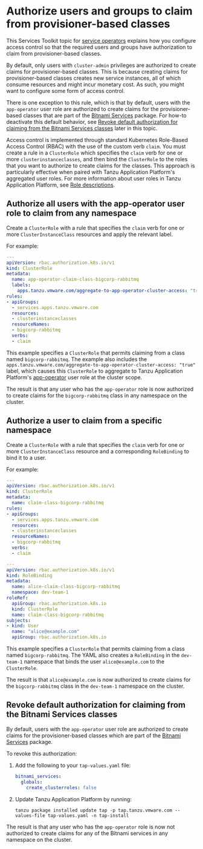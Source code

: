 # Authorize users and groups to claim from provisioner-based classes

This Services Toolkit topic for [service operators](../reference/terminology-and-user-roles.hbs.md#so)
explains how you configure access control so that the required users and groups have authorization to
claim from provisioner-based classes.

By default, only users with `cluster-admin` privileges are authorized to create claims for
provisioner-based classes.
This is because creating claims for provisioner-based classes creates new service instances,
all of which consume resources and might incur monetary cost.
As such, you might want to configure some form of access control.

There is one exception to this rule, which is that by default, users with the `app-operator`
user role are authorized to create claims for the provisioner-based classes that are part of the
[Bitnami Services](../../bitnami-services/about.hbs.md) package.
For how-to deactivate this default behavior, see
[Revoke default authorization for claiming from the Bitnami Services classes](#bitnami-services)
later in this topic.

Access control is implemented through standard Kubernetes Role-Based Access Control (RBAC) with
the use of the custom verb `claim`.
You must create a rule in a `ClusterRole` which specifies the `claim` verb for one or
more `clusterinstanceclasses`, and then bind the `ClusterRole` to the roles that you want to
authorize to create claims for the classes.
This approach is particularly effective when paired with Tanzu Application Platform's aggregated user roles.
For more information about user roles in Tanzu Application Platform, see
[Role descriptions](../../authn-authz/role-descriptions.html).

## <a id="auth-all-users"></a> Authorize all users with the app-operator user role to claim from any namespace

Create a `ClusterRole` with a rule that specifies the `claim` verb for one or more `ClusterInstanceClass`
resources and apply the relevant label.

For example:

```yaml
---
apiVersion: rbac.authorization.k8s.io/v1
kind: ClusterRole
metadata:
  name: app-operator-claim-class-bigcorp-rabbitmq
  labels:
    apps.tanzu.vmware.com/aggregate-to-app-operator-cluster-access: "true"
rules:
- apiGroups:
  - services.apps.tanzu.vmware.com
  resources:
  - clusterinstanceclasses
  resourceNames:
  - bigcorp-rabbitmq
  verbs:
  - claim
```

This example specifies a `ClusterRole` that permits claiming from a class named `bigcorp-rabbitmq`.
The example also includes the `apps.tanzu.vmware.com/aggregate-to-app-operator-cluster-access: "true"` label,
which causes this `ClusterRole` to aggregate to Tanzu Application Platform's [app-operator](../../authn-authz/role-descriptions.html#app-operator)
user role at the cluster scope.

The result is that any user who has the `app-operator` role is now authorized to create claims
for the `bigcorp-rabbitmq` class in any namespace on the cluster.

## <a id="auth-one-user"></a> Authorize a user to claim from a specific namespace

Create a `ClusterRole` with a rule that specifies the `claim` verb for one or more `ClusterInstanceClass`
resource and a corresponding `RoleBinding` to bind it to a user.

For example:

```yaml
---
apiVersion: rbac.authorization.k8s.io/v1
kind: ClusterRole
metadata:
  name: claim-class-bigcorp-rabbitmq
rules:
- apiGroups:
  - services.apps.tanzu.vmware.com
  resources:
  - clusterinstanceclasses
  resourceNames:
  - bigcorp-rabbitmq
  verbs:
  - claim

---
apiVersion: rbac.authorization.k8s.io/v1
kind: RoleBinding
metadata:
  name: alice-claim-class-bigcorp-rabbitmq
  namespace: dev-team-1
roleRef:
  apiGroup: rbac.authorization.k8s.io
  kind: ClusterRole
  name: claim-class-bigcorp-rabbitmq
subjects:
- kind: User
  name: "alice@example.com"
  apiGroup: rbac.authorization.k8s.io
```

This example specifies a `ClusterRole` that permits claiming from a class named `bigcorp-rabbitmq`.
The YAML also creates a `RoleBinding` in the `dev-team-1` namespace that binds the user
`alice@example.com` to the `ClusterRole`.

The result is that `alice@example.com` is now authorized to create claims for the
`bigcorp-rabbitmq` class in the `dev-team-1` namespace on the cluster.

## <a id="bitnami-services"></a> Revoke default authorization for claiming from the Bitnami Services classes

By default, users with the `app-operator` user role are authorized to create claims for the
provisioner-based classes which are part of the [Bitnami Services](../../bitnami-services/about.hbs.md) package.

To revoke this authorization:

1. Add the following to your `tap-values.yaml` file:

    ```yaml
    bitnami_services:
      globals:
        create_clusterroles: false
    ```

1. Update Tanzu Application Platform by running:

    ```console
    tanzu package installed update tap -p tap.tanzu.vmware.com --values-file tap-values.yaml -n tap-install
    ```

The result is that any user who has the `app-operator` role is now not authorized to create claims
for any of the Bitnami services in any namespace on the cluster.
